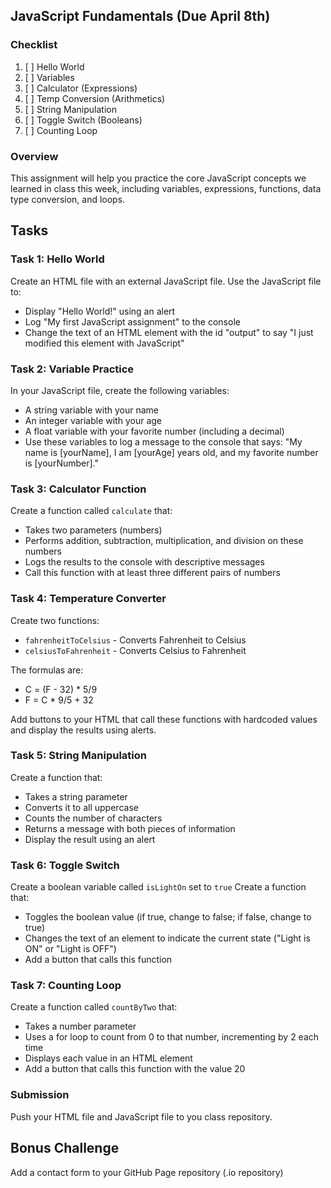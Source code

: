## JavaScript Fundamentals (Due April 8th)

### Checklist

1. [ ] Hello World
2. [ ] Variables
3. [ ] Calculator (Expressions)
4. [ ] Temp Conversion (Arithmetics)
5. [ ] String Manipulation
6. [ ] Toggle Switch (Booleans)
7. [ ] Counting Loop

### Overview

This assignment will help you practice the core JavaScript concepts we learned in class this week, including variables, expressions, functions, data type conversion, and loops.

## Tasks

### Task 1: Hello World

Create an HTML file with an external JavaScript file. Use the JavaScript file to:

- Display "Hello World!" using an alert
- Log "My first JavaScript assignment" to the console
- Change the text of an HTML element with the id "output" to say "I just modified this element with JavaScript"

### Task 2: Variable Practice

In your JavaScript file, create the following variables:

- A string variable with your name
- An integer variable with your age
- A float variable with your favorite number (including a decimal)
- Use these variables to log a message to the console that says: "My name is [yourName], I am [yourAge] years old, and my favorite number is [yourNumber]."

### Task 3: Calculator Function

Create a function called `calculate` that:

- Takes two parameters (numbers)
- Performs addition, subtraction, multiplication, and division on these numbers
- Logs the results to the console with descriptive messages
- Call this function with at least three different pairs of numbers

### Task 4: Temperature Converter

Create two functions:

- `fahrenheitToCelsius` - Converts Fahrenheit to Celsius
- `celsiusToFahrenheit` - Converts Celsius to Fahrenheit

The formulas are:

- C = (F - 32) \* 5/9
- F = C \* 9/5 + 32

Add buttons to your HTML that call these functions with hardcoded values and display the results using alerts.

### Task 5: String Manipulation

Create a function that:

- Takes a string parameter
- Converts it to all uppercase
- Counts the number of characters
- Returns a message with both pieces of information
- Display the result using an alert

### Task 6: Toggle Switch

Create a boolean variable called `isLightOn` set to `true`
Create a function that:

- Toggles the boolean value (if true, change to false; if false, change to true)
- Changes the text of an element to indicate the current state ("Light is ON" or "Light is OFF")
- Add a button that calls this function

### Task 7: Counting Loop

Create a function called `countByTwo` that:

- Takes a number parameter
- Uses a for loop to count from 0 to that number, incrementing by 2 each time
- Displays each value in an HTML element
- Add a button that calls this function with the value 20

### Submission

Push your HTML file and JavaScript file to you class repository.

## Bonus Challenge

Add a contact form to your GitHub Page repository (.io repository)
